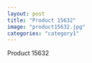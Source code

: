 ```yaml
---
layout: post
title: "Product 15632"
image: "product15632.jpg"
categories: "category1"
---
```

Product 15632
